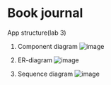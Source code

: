 # Book journal

App structure(lab 3)

1. Component diagram
   ![image](https://github.com/user-attachments/assets/42c80f34-04c1-4cca-a005-6f11e775abfe)
2. ER-diagram
   ![image](https://github.com/user-attachments/assets/f9b034e5-c129-446f-91cb-df7eab502f06)

3. Sequence diagram
   ![image](https://github.com/user-attachments/assets/9a01b076-5eac-41e0-acf3-1463ba988fc7)